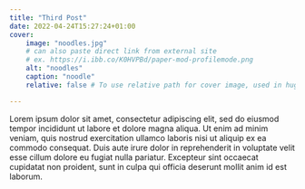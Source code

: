 ```yaml
---
title: "Third Post"
date: 2022-04-24T15:27:24+01:00
cover:
    image: "noodles.jpg"
    # can also paste direct link from external site
    # ex. https://i.ibb.co/K0HVPBd/paper-mod-profilemode.png
    alt: "noodles"
    caption: "noodle"
    relative: false # To use relative path for cover image, used in hugo Page-bundles

---
```

Lorem ipsum dolor sit amet, consectetur adipiscing elit, sed do eiusmod tempor incididunt ut labore et dolore magna aliqua. Ut enim ad minim veniam, quis nostrud exercitation ullamco laboris nisi ut aliquip ex ea commodo consequat. Duis aute irure dolor in reprehenderit in voluptate velit esse cillum dolore eu fugiat nulla pariatur. Excepteur sint occaecat cupidatat non proident, sunt in culpa qui officia deserunt mollit anim id est laborum.
